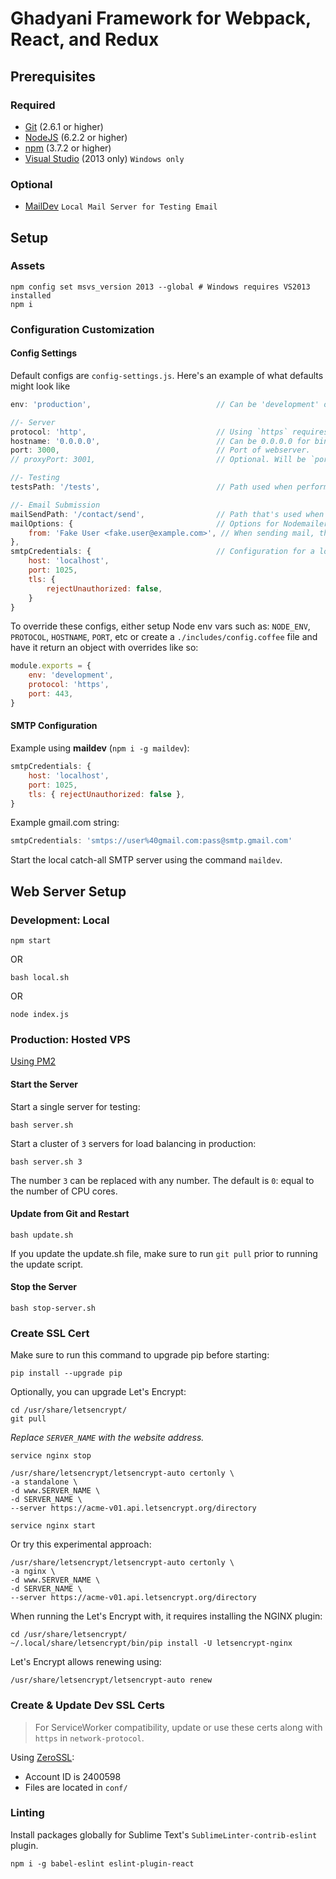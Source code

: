 # Ghadyani Framework for Webpack, React, and Redux

## Prerequisites

### Required
- [Git](http://www.git-scm.com/downloads) (2.6.1 or higher)
- [NodeJS](https://nodejs.org/en/download/) (6.2.2 or higher)
- [npm](https://docs.npmjs.com/) (3.7.2 or higher)
- [Visual Studio](https://www.microsoft.com/en-us/download/details.aspx?id=48131) (2013 only) `Windows only`

### Optional
- [MailDev](http://danfarrelly.nyc/MailDev/) `Local Mail Server for Testing Email`


## Setup

### Assets
```shell
npm config set msvs_version 2013 --global # Windows requires VS2013 installed
npm i
```

### Configuration Customization

#### Config Settings
Default configs are `config-settings.js`. Here's an example of what defaults might look like
```js
env: 'production',                            // Can be 'development' or 'production'.

//- Server
protocol: 'http',                             // Using `https` requires valid certificates.
hostname: '0.0.0.0',                          // Can be 0.0.0.0 for binding to all ports.
port: 3000,                                   // Port of webserver.
// proxyPort: 3001,                           // Optional. Will be `port + 1` if not defined.

//- Testing
testsPath: '/tests',                          // Path used when performing unit-tests

//- Email Submission
mailSendPath: '/contact/send',                // Path that's used when doing a POST to send mail.
mailOptions: {                                // Options for Nodemailer.
	from: 'Fake User <fake.user@example.com>', // When sending mail, this appears in the `FROM` field
},
smtpCredentials: {                            // Configuration for a local maildev server.
	host: 'localhost',
	port: 1025,
	tls: {
		rejectUnauthorized: false,
	}
}
```

To override these configs, either setup Node env vars such as: `NODE_ENV`, `PROTOCOL`, `HOSTNAME`, `PORT`, etc or create a `./includes/config.coffee` file and have it return an object with overrides like so:

```js
module.exports = {
	env: 'development',
	protocol: 'https',
	port: 443,
}
```


#### SMTP Configuration
Example using **maildev** (`npm i -g maildev`):

```js
smtpCredentials: {
	host: 'localhost',
	port: 1025,
	tls: { rejectUnauthorized: false },
}
```

Example gmail.com string:

```js
smtpCredentials: 'smtps://user%40gmail.com:pass@smtp.gmail.com'
```

Start the local catch-all SMTP server using the command `maildev`.


## Web Server Setup

### Development: Local
```shell
npm start
```

OR
```shell
bash local.sh
```

OR

```shell
node index.js
```

### Production: Hosted VPS
[Using PM2](http://pm2.keymetrics.io/)

#### Start the Server
Start a single server for testing:

```shell
bash server.sh
```

Start a cluster of `3` servers for load balancing in production:

```shell
bash server.sh 3
```

The number `3` can be replaced with any number. The default is `0`: equal to the number of CPU cores.

#### Update from Git and Restart
```shell
bash update.sh
```

If you update the update.sh file, make sure to run `git pull` prior to running the update script.

#### Stop the Server
```shell
bash stop-server.sh
```

### Create SSL Cert
Make sure to run this command to upgrade pip before starting:

```shell
pip install --upgrade pip
```

Optionally, you can upgrade Let's Encrypt:

```shell
cd /usr/share/letsencrypt/
git pull
```

_Replace `SERVER_NAME` with the website address._

```shell
service nginx stop

/usr/share/letsencrypt/letsencrypt-auto certonly \
-a standalone \
-d www.SERVER_NAME \
-d SERVER_NAME \
--server https://acme-v01.api.letsencrypt.org/directory

service nginx start
```

Or try this experimental approach:

```shell
/usr/share/letsencrypt/letsencrypt-auto certonly \
-a nginx \
-d www.SERVER_NAME \
-d SERVER_NAME \
--server https://acme-v01.api.letsencrypt.org/directory
```

When running the Let's Encrypt with, it requires installing the NGINX plugin:

```shell
cd /usr/share/letsencrypt/
~/.local/share/letsencrypt/bin/pip install -U letsencrypt-nginx
```

Let's Encrypt allows renewing using:

```shell
/usr/share/letsencrypt/letsencrypt-auto renew
```

### Create & Update Dev SSL Certs
> For ServiceWorker compatibility, update or use these certs along with `https` in `network-protocol`.

Using [ZeroSSL](https://zerossl.com/free-ssl):

- Account ID is 2400598
- Files are located in `conf/`

### Linting
Install packages globally for Sublime Text's `SublimeLinter-contrib-eslint` plugin.

```shell
npm i -g babel-eslint eslint-plugin-react
```
